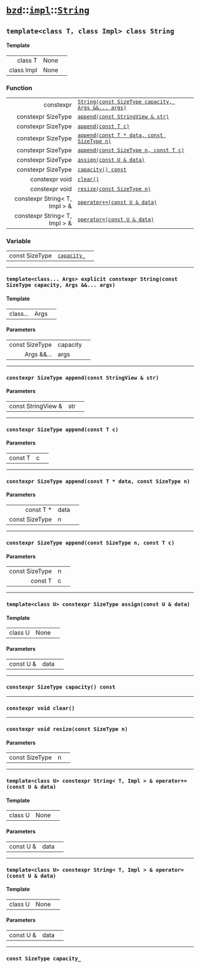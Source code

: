 # [`bzd`](../../../index.md)::[`impl`](../../index.md)::[`String`](../index.md)

## `template<class T, class Impl> class String`

#### Template
||||
|---:|:---|:---|
|class T|None||
|class Impl|None||
### Function
||||
|---:|:---|:---|
|constexpr|[`String(const SizeType capacity, Args &&... args)`](.)||
|constexpr SizeType|[`append(const StringView & str)`](.)||
|constexpr SizeType|[`append(const T c)`](.)||
|constexpr SizeType|[`append(const T * data, const SizeType n)`](.)||
|constexpr SizeType|[`append(const SizeType n, const T c)`](.)||
|constexpr SizeType|[`assign(const U & data)`](.)||
|constexpr SizeType|[`capacity() const`](.)||
|constexpr void|[`clear()`](.)||
|constexpr void|[`resize(const SizeType n)`](.)||
|constexpr String< T, Impl > &|[`operator+=(const U & data)`](.)||
|constexpr String< T, Impl > &|[`operator=(const U & data)`](.)||
### Variable
||||
|---:|:---|:---|
|const SizeType|[`capacity_`](.)||
------
### `template<class... Args> explicit constexpr String(const SizeType capacity, Args &&... args)`

#### Template
||||
|---:|:---|:---|
|class...|Args||
#### Parameters
||||
|---:|:---|:---|
|const SizeType|capacity||
|Args &&...|args||
------
### `constexpr SizeType append(const StringView & str)`

#### Parameters
||||
|---:|:---|:---|
|const StringView &|str||
------
### `constexpr SizeType append(const T c)`

#### Parameters
||||
|---:|:---|:---|
|const T|c||
------
### `constexpr SizeType append(const T * data, const SizeType n)`

#### Parameters
||||
|---:|:---|:---|
|const T *|data||
|const SizeType|n||
------
### `constexpr SizeType append(const SizeType n, const T c)`

#### Parameters
||||
|---:|:---|:---|
|const SizeType|n||
|const T|c||
------
### `template<class U> constexpr SizeType assign(const U & data)`

#### Template
||||
|---:|:---|:---|
|class U|None||
#### Parameters
||||
|---:|:---|:---|
|const U &|data||
------
### `constexpr SizeType capacity() const`

------
### `constexpr void clear()`

------
### `constexpr void resize(const SizeType n)`

#### Parameters
||||
|---:|:---|:---|
|const SizeType|n||
------
### `template<class U> constexpr String< T, Impl > & operator+=(const U & data)`

#### Template
||||
|---:|:---|:---|
|class U|None||
#### Parameters
||||
|---:|:---|:---|
|const U &|data||
------
### `template<class U> constexpr String< T, Impl > & operator=(const U & data)`

#### Template
||||
|---:|:---|:---|
|class U|None||
#### Parameters
||||
|---:|:---|:---|
|const U &|data||
------
### `const SizeType capacity_`


